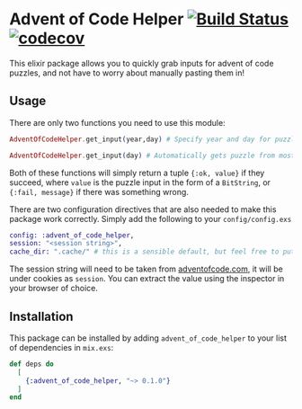 # Advent of Code Helper [![Build Status](https://travis-ci.org/ejhobbs/Advent-Of-Code.svg?branch=master)](https://travis-ci.org/ejhobbs/Advent-Of-Code) [![codecov](https://codecov.io/gh/ejhobbs/Advent-Of-Code/branch/master/graph/badge.svg)](https://codecov.io/gh/ejhobbs/Advent-Of-Code)

This elixir package allows you to quickly grab inputs for advent of code puzzles, and not have to worry about manually pasting them in!

## Usage

There are only two functions you need to use this module:

```elixir
AdventOfCodeHelper.get_input(year,day) # Specify year and day for puzzle

AdventOfCodeHelper.get_input(day) # Automatically gets puzzle from most recent year

```
Both of these functions will simply return a tuple `{:ok, value}` if they succeed, where `value` is the puzzle input in the form of a `BitString`, or `{:fail, message}` if there was something wrong.

There are two configuration directives that are also needed to make this package work correctly. Simply add the following to your `config/config.exs`

```elixir
config: :advent_of_code_helper,
session: "<session string>",
cache_dir: ".cache/" # this is a sensible default, but feel free to put it wherever you have write access
```

The session string will need to be taken from [adventofcode.com](https://adventofcode.com), it will be under cookies as `session`. You can extract the value using the inspector in your browser of choice.


## Installation

This package can be installed by adding `advent_of_code_helper` to your list of dependencies in `mix.exs`:

```elixir
def deps do
  [
    {:advent_of_code_helper, "~> 0.1.0"}
  ]
end
```
